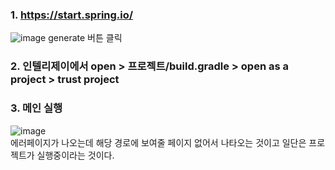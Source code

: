 ### 1. https://start.spring.io/
  ![image](https://github.com/user-attachments/assets/78c33d21-9bd5-4a1f-9fb3-047b77f4619d)
  generate 버튼 클릭
      
### 2. 인텔리제이에서 open > 프로젝트/build.gradle > open as a project > trust project
  
### 3. 메인 실행
   ![image](https://github.com/user-attachments/assets/2aac4714-21bd-4eb8-9458-d089d6d386d9)  
   에러페이지가 나오는데 해당 경로에 보여줄 페이지 없어서 나타오는 것이고 일단은
   프로젝트가 실행중이라는 것이다.
